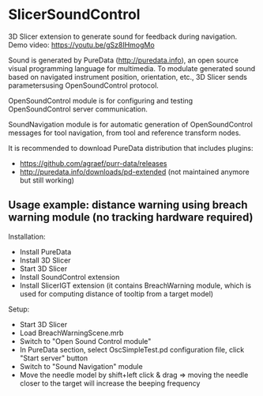 # SlicerSoundControl

3D Slicer extension to generate sound for feedback during navigation. Demo video: https://youtu.be/gSz8IHmogMo

Sound is generated by PureData (http://puredata.info), an open source visual programming language for multimedia.
To modulate generated sound based on navigated instrument position, orientation, etc., 3D Slicer sends parametersusing OpenSoundControl protocol.

OpenSoundControl module is for configuring and testing OpenSoundControl server communication.

SoundNavigation module is for automatic generation of OpenSoundControl messages for tool navigation, from tool and reference transform nodes.

It is recommended to download PureData distribution that includes plugins:

- https://github.com/agraef/purr-data/releases
- http://puredata.info/downloads/pd-extended (not maintained anymore but still working)

## Usage example: distance warning using breach warning module (no tracking hardware required)

Installation:

- Install PureData
- Install 3D Slicer
- Start 3D Slicer
- Install SoundControl extension
- Install SlicerIGT extension (it contains BreachWarning module, which is used for computing distance of tooltip from a target model)

Setup:

- Start 3D Slicer
- Load BreachWarningScene.mrb
- Switch to "Open Sound Control module"
- In PureData section, select OscSimpleTest.pd configuration file, click "Start server" button
- Switch to "Sound Navigation" module
- Move the needle model by shift+left click & drag => moving the needle closer to the target will increase the beeping frequency
